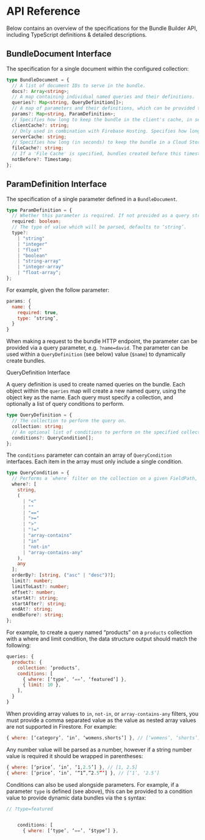 # API Reference

Below contains an overview of the specifications for the Bundle Builder API, including TypeScript definitions & detailed descriptions.

## BundleDocument Interface

The specification for a single document within the configured collection:

```ts
type BundleDocument = {
  // A list of document IDs to serve in the bundle.
  docs?: Array<string>;
  // A map containing individual named queries and their definitions.
  queries?: Map<string, QueryDefinition[]>;
  // A map of parameters and their definitions, which can be provided to a query definition.
  params?: Map<string, ParamDefinition>;
  // Specifies how long to keep the bundle in the client's cache, in seconds. If not defined, client-side cache is disabled.
  clientCache?: string;
  // Only used in combination with Firebase Hosting. Specifies how long to keep the bundle in Firebase Hosting CDN cache, in seconds.
  serverCache: string;
  // Specifies how long (in seconds) to keep the bundle in a Cloud Storage bucket, in seconds. If not defined, Cloud Storage bucket is not accessed.
  fileCache?: string;
  // If a 'File Cache' is specified, bundles created before this timestamp will not be file cached.
  notBefore?: Timestamp;
};
```

## ParamDefinition Interface

The specification of a single parameter defined in a `BundleDocument`.

```ts
type ParamDefinition = {
  // Whether this parameter is required. If not provided as a query string, an error will be thrown.
  required: boolean;
  // The type of value which will be parsed, defaults to ‘string’.
  type?:
    | "string"
    | "integer"
    | "float"
    | "boolean"
    | "string-array"
    | "integer-array"
    | "float-array";
};
```

For example, given the follow parameter:

```js
params: {
  name: {
    required: true,
    type: ‘string’,
  }
}
```

When making a request to the bundle HTTP endpoint, the parameter can be provided via a query parameter, e.g. `?name=david`. The parameter can be used within a `QueryDefinition` (see below) value (`$name`) to dynamically create bundles.

QueryDefinition Interface

A query definition is used to create named queries on the bundle. Each object within the `queries` map will create a new named query, using the object key as the name. Each query must specify a collection, and optionally a list of query conditions to perform.

```ts
type QueryDefinition = {
  // The collection to perform the query on.
  collection: string;
  // An optional list of conditions to perform on the specified collection.
  conditions?: QueryCondition[];
};
```

The `conditions` parameter can contain an array of `QueryCondition` interfaces. Each item in the array must only include a single condition.

```ts
type QueryCondition = {
  // Performs a `where` filter on the collection on a given FieldPath, operator and value.
  where?: [
    string,
    (
      | "<"
      | ""
      | "=="
      | ">="
      | ">"
      | "!="
      | "array-contains"
      | "in"
      | "not-in"
      | "array-contains-any"
    ),
    any
  ];
  orderBy?: [string, ("asc" | "desc")?];
  limit?: number;
  limitToLast?: number;
  offset?: number;
  startAt?: string;
  startAfter?: string;
  endAt?: string;
  endBefore?: string;
};
```

For example, to create a query named “products” on a `products` collection with a where and limit condition, the data structure output should match the following:

```js
queries: {
  products: {
    collection: ‘products’,
    conditions: [
      { where: [‘type’, ‘==’, ‘featured’] },
      { limit: 10 },
    ],
  }
}
```

When providing array values to `in`, `not-in`, or `array-contains-any` filters, you must provide a comma separated value as the value as nested array values are not supported in Firestore. For example:

```js
{ where: [‘category’, ‘in’, ‘womens,shorts’] }, // [‘womens’, ‘shorts’]
```

Any number value will be parsed as a number, however if a string number value is required it should be wrapped in parentheses:

```js
{ where: [‘price’, ‘in’, ‘1,2.5’] }, // [1, 2.5]
{ where: [‘price’, ‘in’, ‘“1”,”2.5”’] }, // [‘1’, ‘2.5’]
```

Conditions can also be used alongside parameters. For example, if a parameter `type` is defined (see above), this can be provided to a condition value to provide dynamic data bundles via the `$` syntax:

```js
// ?type=featured


    conditions: [
      { where: [‘type’, ‘==’, ‘$type’] },
```
